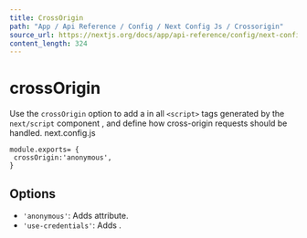 ```yaml
---
title: CrossOrigin
path: "App / Api Reference / Config / Next Config Js / Crossorigin"
source_url: https://nextjs.org/docs/app/api-reference/config/next-config-js/crossOrigin
content_length: 324
---
```


# crossOrigin
Use the `crossOrigin` option to add a in all `<script>` tags generated by the `next/script` component , and define how cross-origin requests should be handled.
next.config.js
```
module.exports= {
 crossOrigin:'anonymous',
}
```

## Options
  * `'anonymous'`: Adds attribute.
  * `'use-credentials'`: Adds .
